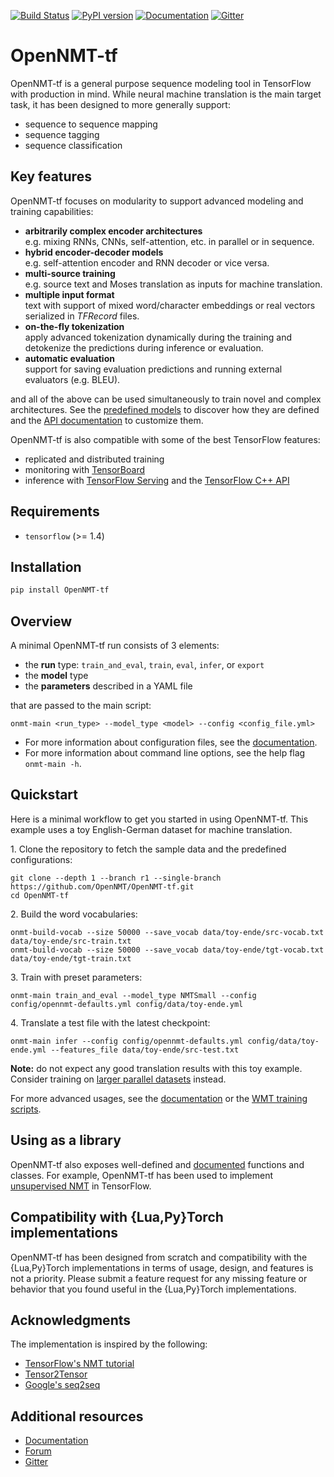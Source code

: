 [![Build Status](https://api.travis-ci.org/OpenNMT/OpenNMT-tf.svg?branch=master)](https://travis-ci.org/OpenNMT/OpenNMT-tf) [![PyPI version](https://badge.fury.io/py/OpenNMT-tf.svg)](https://badge.fury.io/py/OpenNMT-tf) [![Documentation](https://img.shields.io/badge/docs-latest-blue.svg)](http://opennmt.net/OpenNMT-tf/) [![Gitter](https://badges.gitter.im/OpenNMT/OpenNMT-tf.svg)](https://gitter.im/OpenNMT/OpenNMT-tf?utm_source=badge&utm_medium=badge&utm_campaign=pr-badge)

# OpenNMT-tf

OpenNMT-tf is a general purpose sequence modeling tool in TensorFlow with production in mind. While neural machine translation is the main target task, it has been designed to more generally support:

* sequence to sequence mapping
* sequence tagging
* sequence classification

## Key features

OpenNMT-tf focuses on modularity to support advanced modeling and training capabilities:

* **arbitrarily complex encoder architectures**<br/>e.g. mixing RNNs, CNNs, self-attention, etc. in parallel or in sequence.
* **hybrid encoder-decoder models**<br/>e.g. self-attention encoder and RNN decoder or vice versa.
* **multi-source training**<br/>e.g. source text and Moses translation as inputs for machine translation.
* **multiple input format**<br/>text with support of mixed word/character embeddings or real vectors serialized in *TFRecord* files.
* **on-the-fly tokenization**<br/>apply advanced tokenization dynamically during the training and detokenize the predictions during inference or evaluation.
* **automatic evaluation**<br/>support for saving evaluation predictions and running external evaluators (e.g. BLEU).

and all of the above can be used simultaneously to train novel and complex architectures. See the [predefined models](config/models) to discover how they are defined and the [API documentation](http://opennmt.net/OpenNMT-tf/package/opennmt.html) to customize them.

OpenNMT-tf is also compatible with some of the best TensorFlow features:

* replicated and distributed training
* monitoring with [TensorBoard](https://www.tensorflow.org/get_started/summaries_and_tensorboard)
* inference with [TensorFlow Serving](https://github.com/OpenNMT/OpenNMT-tf/tree/master/examples/serving) and the [TensorFlow C++ API](https://github.com/OpenNMT/OpenNMT-tf/tree/master/examples/cpp)

## Requirements

* `tensorflow` (>= 1.4)

## Installation

```bash
pip install OpenNMT-tf
```

## Overview

A minimal OpenNMT-tf run consists of 3 elements:

* the **run** type: `train_and_eval`, `train`, `eval`, `infer`, or `export`
* the **model** type
* the **parameters** described in a YAML file

that are passed to the main script:

```
onmt-main <run_type> --model_type <model> --config <config_file.yml>
```

* For more information about configuration files, see the [documentation](http://opennmt.net/OpenNMT-tf/configuration.html).
* For more information about command line options, see the help flag `onmt-main -h`.

## Quickstart

Here is a minimal workflow to get you started in using OpenNMT-tf. This example uses a toy English-German dataset for machine translation.

1\. Clone the repository to fetch the sample data and the predefined configurations:

```
git clone --depth 1 --branch r1 --single-branch https://github.com/OpenNMT/OpenNMT-tf.git
cd OpenNMT-tf
```

2\. Build the word vocabularies:

```
onmt-build-vocab --size 50000 --save_vocab data/toy-ende/src-vocab.txt data/toy-ende/src-train.txt
onmt-build-vocab --size 50000 --save_vocab data/toy-ende/tgt-vocab.txt data/toy-ende/tgt-train.txt
```

3\. Train with preset parameters:

```
onmt-main train_and_eval --model_type NMTSmall --config config/opennmt-defaults.yml config/data/toy-ende.yml
```

4\. Translate a test file with the latest checkpoint:

```
onmt-main infer --config config/opennmt-defaults.yml config/data/toy-ende.yml --features_file data/toy-ende/src-test.txt
```

**Note:** do not expect any good translation results with this toy example. Consider training on [larger parallel datasets](http://www.statmt.org/wmt16/translation-task.html) instead.

For more advanced usages, see the [documentation](http://opennmt.net/OpenNMT-tf) or the [WMT training scripts](https://github.com/OpenNMT/OpenNMT-tf/tree/master/scripts/wmt).

## Using as a library

OpenNMT-tf also exposes well-defined and [documented](http://opennmt.net/OpenNMT-tf/package/opennmt.html) functions and classes. For example, OpenNMT-tf has been used to implement [unsupervised NMT](https://github.com/OpenNMT/Hackathon/tree/master/unsupervised-nmt) in TensorFlow.

## Compatibility with {Lua,Py}Torch implementations

OpenNMT-tf has been designed from scratch and compatibility with the {Lua,Py}Torch implementations in terms of usage, design, and features is not a priority. Please submit a feature request for any missing feature or behavior that you found useful in the {Lua,Py}Torch implementations.

## Acknowledgments

The implementation is inspired by the following:

* [TensorFlow's NMT tutorial](https://github.com/tensorflow/nmt)
* [Tensor2Tensor](https://github.com/tensorflow/tensor2tensor)
* [Google's seq2seq](https://github.com/google/seq2seq)

## Additional resources

* [Documentation](http://opennmt.net/OpenNMT-tf)
* [Forum](http://forum.opennmt.net)
* [Gitter](https://gitter.im/OpenNMT/OpenNMT-tf)
